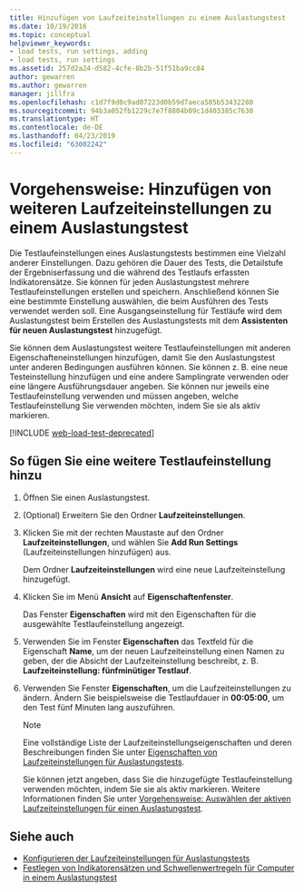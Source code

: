 ```yaml
---
title: Hinzufügen von Laufzeiteinstellungen zu einem Auslastungstest
ms.date: 10/19/2016
ms.topic: conceptual
helpviewer_keywords:
- load tests, run settings, adding
- load tests, run settings
ms.assetid: 257d2a24-d582-4cfe-8b2b-51f51ba9cc84
author: gewarren
ms.author: gewarren
manager: jillfra
ms.openlocfilehash: c1d7f9d0c9ad07223d0b59d7aeca585b53432280
ms.sourcegitcommit: 94b3a052fb1229c7e7f8804b09c1d403385c7630
ms.translationtype: HT
ms.contentlocale: de-DE
ms.lasthandoff: 04/23/2019
ms.locfileid: "63002242"
---
```

# <a name="how-to-add-additional-run-settings-to-a-load-test"></a>Vorgehensweise: Hinzufügen von weiteren Laufzeiteinstellungen zu einem Auslastungstest

Die Testlaufeinstellungen eines Auslastungstests bestimmen eine Vielzahl anderer Einstellungen. Dazu gehören die Dauer des Tests, die Detailstufe der Ergebniserfassung und die während des Testlaufs erfassten Indikatorensätze. Sie können für jeden Auslastungstest mehrere Testlaufeinstellungen erstellen und speichern. Anschließend können Sie eine bestimmte Einstellung auswählen, die beim Ausführen des Tests verwendet werden soll. Eine Ausgangseinstellung für Testläufe wird dem Auslastungstest beim Erstellen des Auslastungstests mit dem **Assistenten für neuen Auslastungstest** hinzugefügt.

Sie können dem Auslastungstest weitere Testlaufeinstellungen mit anderen Eigenschafteneinstellungen hinzufügen, damit Sie den Auslastungstest unter anderen Bedingungen ausführen können. Sie können z. B. eine neue Testeinstellung hinzufügen und eine andere Samplingrate verwenden oder eine längere Ausführungsdauer angeben. Sie können nur jeweils eine Testlaufeinstellung verwenden und müssen angeben, welche Testlaufeinstellung Sie verwenden möchten, indem Sie sie als aktiv markieren.

[!INCLUDE [web-load-test-deprecated](includes/web-load-test-deprecated.md)]

## <a name="to-add-another-run-setting"></a>So fügen Sie eine weitere Testlaufeinstellung hinzu

1. Öffnen Sie einen Auslastungstest.

2. (Optional) Erweitern Sie den Ordner **Laufzeiteinstellungen**.

3. Klicken Sie mit der rechten Maustaste auf den Ordner **Laufzeiteinstellungen**, und wählen Sie **Add Run Settings** (Laufzeiteinstellungen hinzufügen) aus.

     Dem Ordner **Laufzeiteinstellungen** wird eine neue Laufzeiteinstellung hinzugefügt.

4. Klicken Sie im Menü **Ansicht** auf **Eigenschaftenfenster**.

     Das Fenster **Eigenschaften** wird mit den Eigenschaften für die ausgewählte Testlaufeinstellung angezeigt.

5. Verwenden Sie im Fenster **Eigenschaften** das Textfeld für die Eigenschaft **Name**, um der neuen Laufzeiteinstellung einen Namen zu geben, der die Absicht der Laufzeiteinstellung beschreibt, z. B. **Laufzeiteinstellung: fünfminütiger Testlauf**.

6. Verwenden Sie Fenster **Eigenschaften**, um die Laufzeiteinstellungen zu ändern. Ändern Sie beispielsweise die Testlaufdauer in **00:05:00**, um den Test fünf Minuten lang auszuführen.

    > [!NOTE]
    > Eine vollständige Liste der Laufzeiteinstellungseigenschaften und deren Beschreibungen finden Sie unter [Eigenschaften von Laufzeiteinstellungen für Auslastungstests](../test/load-test-run-settings-properties.md).

     Sie können jetzt angeben, dass Sie die hinzugefügte Testlaufeinstellung verwenden möchten, indem Sie sie als aktiv markieren. Weitere Informationen finden Sie unter [Vorgehensweise: Auswählen der aktiven Laufzeiteinstellungen für einen Auslastungstest](../test/how-to-select-the-active-run-setting-for-a-load-test.md).

## <a name="see-also"></a>Siehe auch

- [Konfigurieren der Laufzeiteinstellungen für Auslastungstests](../test/configure-load-test-run-settings.md)
- [Festlegen von Indikatorensätzen und Schwellenwertregeln für Computer in einem Auslastungstest](../test/specify-counter-sets-and-threshold-rules-for-load-testing.md)
